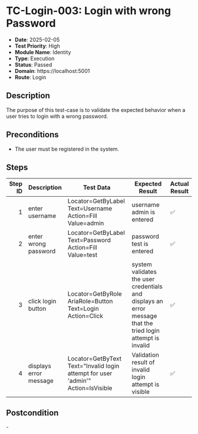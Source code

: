 # TC-Login-003: Login with wrong Password

- **Date**: 2025-02-05
- **Test Priority**: High
- **Module Name**: Identity
- **Type**: Execution
- **Status**: Passed
- **Domain**: https://localhost:5001
- **Route**: Login

## Description

The purpose of this test-case is to validate the expected behavior when a user tries to login with a wrong password.

## Preconditions

- The user must be registered in the system.

## Steps

<!-- STEPS:BEGIN -->
| Step ID | Description            | Test Data                                                                          | Expected Result                                                                                             | Actual Result |
| -------:| ---------------------- | ---------------------------------------------------------------------------------- | ----------------------------------------------------------------------------------------------------------- | ------------- |
| 1       | enter username         | Locator=GetByLabel Text=Username Action=Fill Value=admin                           | username admin is entered                                                                                   | ✅ |
| 2       | enter wrong password   | Locator=GetByLabel Text=Password Action=Fill Value=test                            | password test is entered                                                                                    | ✅ |
| 3       | click login button     | Locator=GetByRole AriaRole=Button Text=Login Action=Click                          | system validates the user credentials and displays an error message that the tried login attempt is invalid | ✅ |
| 4       | displays error message | Locator=GetByText Text=\"Invalid login attempt for user 'admin'\" Action=IsVisible | Validation result of invalid login attempt is visible                                                       | ✅ |
<!-- STEPS:END -->

## Postcondition

\-

